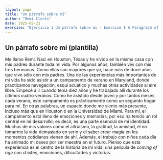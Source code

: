 ```yaml
---
layout: page
title: "Un párrafo sobre mí"
author: "Remi Clonts"
date: 2025-08-21
exercise: "Ejercicio 1 Un párrafo sobre mí - Exercise 1 A Paragraph of Me"
---
```


## Un párrafo sobre mí (plantilla)

Me llamo Remi. Nací en Houston, Texas y he vivido en la misma casa con mis padres durante toda mi vida. Por algunos años, también viví con mis tres hermanas. Como ellas son mayores que yo, hace más de doce años que vivo sólo con mis padres. Una de las experiencias más importantes de mi vida ha sido asistir a un campamento de verano en Maryland, donde practicamos navegación, esquí acuático y muchas otras actividades al aire libre. Empecé a ir cuando tenía diez años y he trabajado allí durante los últimos cuatro veranos. Como he asistido desde joven y por tantos meses cada verano, este campamento es prácticamente como un segundo hogar para mí. En otras palabras, un espacio donde me siento más presente, incluso más que en Houston o en la Universidad de Miami. Para mí, el campamento está lleno de emociones y memorias, por eso ha tenido un rol central en mi desarrollo; es decir, es una parte esencial de mi identidad. Muchos de mis valores como el altruismo, la gratitud, la amistad, el no tomarme la vida demasiado en serio y el saber crear magia en los momentos cotidianos vienen de ahí. Además, el trabajo con niños cada día ha animado mi deseo por ser maestra en el futuro. Pienso que esta experiencia es el centro de la historia de mi vida, una película de *coming of age* con chistes, emociones, dificultades y victorias.
